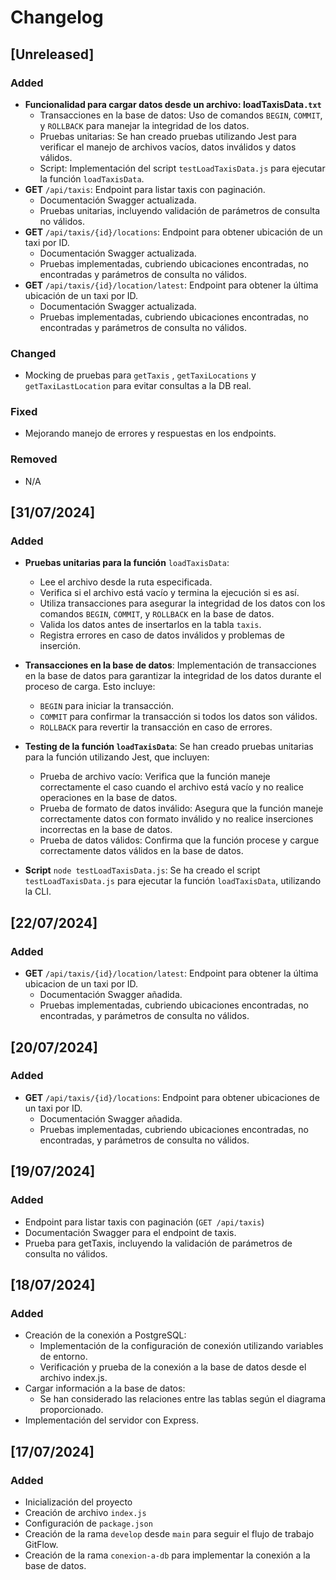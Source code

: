 # Changelog

## [Unreleased]

### Added

- **Funcionalidad para cargar datos desde un archivo: loadTaxisData`.txt`**
  - Transacciones en la base de datos: Uso de comandos `BEGIN`, `COMMIT`, y `ROLLBACK` para manejar la integridad de los datos.
  - Pruebas unitarias: Se han creado pruebas utilizando Jest para verificar el manejo de archivos vacíos, datos inválidos y datos válidos.
  - Script: Implementación del script `testLoadTaxisData.js` para ejecutar la función `loadTaxisData`.
- **GET** `/api/taxis`: Endpoint para listar taxis con paginación.
  - Documentación Swagger actualizada.
  - Pruebas unitarias, incluyendo validación de parámetros de consulta no válidos.
- **GET** `/api/taxis/{id}/locations`: Endpoint para obtener ubicación de un taxi por ID.
  - Documentación Swagger actualizada.
  - Pruebas implementadas, cubriendo ubicaciones encontradas, no encontradas y parámetros de consulta no válidos.
- **GET** `/api/taxis/{id}/location/latest`: Endpoint para obtener la última ubicación de un taxi por ID.
  - Documentación Swagger actualizada.
  - Pruebas implementadas, cubriendo ubicaciones encontradas, no encontradas y parámetros de consulta no válidos.

### Changed

- Mocking de pruebas para `getTaxis` , `getTaxiLocations` y `getTaxiLastLocation` para evitar consultas a la DB real.

### Fixed

- Mejorando manejo de errores y respuestas en los endpoints.

### Removed

- N/A

## [31/07/2024]

### Added

- **Pruebas unitarias para la función** `loadTaxisData`:

  - Lee el archivo desde la ruta especificada.
  - Verifica si el archivo está vacío y termina la ejecución si es así.
  - Utiliza transacciones para asegurar la integridad de los datos con los comandos `BEGIN`, `COMMIT`, y `ROLLBACK` en la base de datos.
  - Valida los datos antes de insertarlos en la tabla `taxis`.
  - Registra errores en caso de datos inválidos y problemas de inserción.

- **Transacciones en la base de datos**: Implementación de transacciones en la base de datos para garantizar la integridad de los datos durante el proceso de carga. Esto incluye:

  - `BEGIN` para iniciar la transacción.
  - `COMMIT` para confirmar la transacción si todos los datos son válidos.
  - `ROLLBACK` para revertir la transacción en caso de errores.

- **Testing de la función `loadTaxisData`**: Se han creado pruebas unitarias para la función utilizando Jest, que incluyen:

  - Prueba de archivo vacío: Verifica que la función maneje correctamente el caso cuando el archivo está vacío y no realice operaciones en la base de datos.
  - Prueba de formato de datos inválido: Asegura que la función maneje correctamente datos con formato inválido y no realice inserciones incorrectas en la base de datos.
  - Prueba de datos válidos: Confirma que la función procese y cargue correctamente datos válidos en la base de datos.

- **Script** `node testLoadTaxisData.js`: Se ha creado el script `testLoadTaxisData.js` para ejecutar la función `loadTaxisData`, utilizando la CLI.

## [22/07/2024]

### Added

- **GET** `/api/taxis/{id}/location/latest`: Endpoint para obtener la última ubicacion de un taxi por ID.
  - Documentación Swagger añadida.
  - Pruebas implementadas, cubriendo ubicaciones encontradas, no encontradas, y parámetros de consulta no válidos.

## [20/07/2024]

### Added

- **GET** `/api/taxis/{id}/locations`: Endpoint para obtener ubicaciones de un taxi por ID.
  - Documentación Swagger añadida.
  - Pruebas implementadas, cubriendo ubicaciones encontradas, no encontradas, y parámetros de consulta no válidos.

## [19/07/2024]

### Added

- Endpoint para listar taxis con paginación (`GET /api/taxis`)
- Documentación Swagger para el endpoint de taxis.
- Prueba para getTaxis, incluyendo la validación de parámetros de consulta no válidos.

## [18/07/2024]

### Added

- Creación de la conexión a PostgreSQL:
  - Implementación de la configuración de conexión utilizando variables de entorno.
  - Verificación y prueba de la conexión a la base de datos desde el archivo index.js.
- Cargar información a la base de datos:
  - Se han considerado las relaciones entre las tablas según el diagrama proporcionado.
- Implementación del servidor con Express.

## [17/07/2024]

### Added

- Inicialización del proyecto
- Creación de archivo `index.js`
- Configuración de `package.json`
- Creación de la rama `develop` desde `main` para seguir el flujo de trabajo GitFlow.
- Creación de la rama `conexion-a-db` para implementar la conexión a la base de datos.
